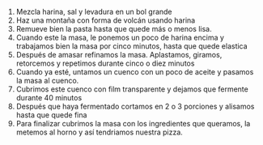 <ol>
  <li>Mezcla harina, sal y levadura en un bol grande</li>
  <li>Haz una montaña con forma de volcán usando harina</li>
  <li>Remueve bien la pasta hasta que quede más o menos lisa.</li>
  <li>Cuando este la masa, le ponemos un poco de harina encima y trabajamos bien la masa por cinco minutos, hasta que quede elastica</li>
  <li>Después de amasar refinamos la masa. Aplastamos, giramos, retorcemos y repetimos durante cinco o diez minutos</li>
  <li>Cuando ya esté, untamos un cuenco con un poco de aceite y pasamos la masa al cuenco.</li>
  <li>Cubrimos este cuenco con film transparente y dejamos que fermente durante 40 minutos</li>
  <li>Después que haya fermentado cortamos en 2 o 3 porciones y alisamos hasta que quede fina</li>
  <li>Para finalizar cubrimos la masa con los ingredientes que queramos, la metemos al horno y así tendriamos nuestra pizza.</li>
</ol>
